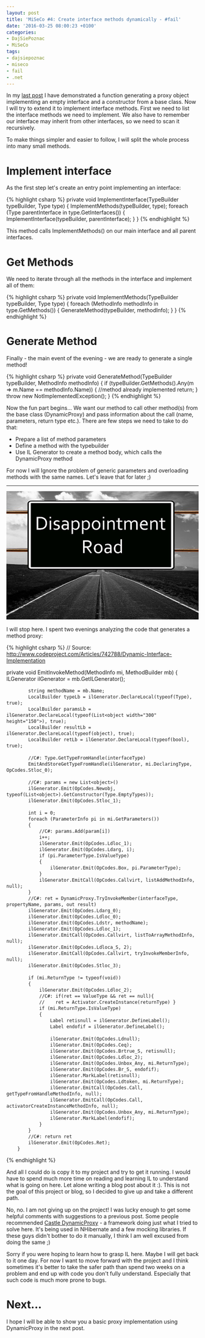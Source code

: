 ```yaml
---
layout: post
title: 'MiSeCo #4: Create interface methods dynamically - #fail'
date: '2016-03-25 08:00:23 +0100'
categories:
- DajSiePoznac
- MiSeCo
tags:
- dajsiepoznac
- miseco
- fail
- .net
---
```

In my [last post](/2016/03/22/create-types-dynamically-in-net) I have demonstrated a function generating a proxy object implementing an empty interface and a constructor from a base class. Now I will try to extend it to implement interface methods. First we need to list the interface methods we need to implement. We also have to remember our interface may inherit from other interfaces, so we need to scan it recursively.

To make things simpler and easier to follow, I will split the whole process into many small methods.

# Implement interface
As the first step let's create an entry point implementing an interface:

{% highlight csharp %}
private void ImplementInterface(TypeBuilder typeBuilder, Type type)
{
    ImplementMethods(typeBuilder, type);
    foreach (Type parentInterface in type.GetInterfaces())
    {
        ImplementInterface(typeBuilder, parentInterface);
    }
}
{% endhighlight %}

This method calls ImplementMethods() on our main interface and all parent interfaces.

# Get Methods
We need to iterate through all the methods in the interface and implement all of them:

{% highlight csharp %}
private void ImplementMethods(TypeBuilder typeBuilder, Type type)
{
    foreach (MethodInfo methodInfo in type.GetMethods())
    {
        GenerateMethod(typeBuilder, methodInfo);
    }
}
{% endhighlight %}


# Generate Method
Finally - the main event of the evening - we are ready to generate a single method!

{% highlight csharp %}
private void GenerateMethod(TypeBuilder typeBuilder, MethodInfo methodInfo)
{
    if (typeBuilder.GetMethods().Any(m => m.Name == methodInfo.Name))
    {
			//method already implemented
			return;
	}
	throw new NotImplementedException();
}
{% endhighlight %}

Now the fun part begins... We want our method to call other method(s) from the base class (DynamicProxy) and pass information about the call (name, parameters, return type etc.). There are few steps we need to take to do that:

* Prepare a list of method parameters
* Define a method with the typebuilder
* Use IL Generator to create a method body, which calls the DynamicProxy method

For now I will Ignore the problem of generic parameters and overloading methods with the same names. Let's leave that for later ;)

---

![traffic sign](/images/posts/2016-03-25-create-interface-methods-dynamically-fail/traffic_sign.jpg)

I will stop here. I spent two evenings analyzing the code that generates a method proxy:

{% highlight csharp %}
// Source: http://www.codeproject.com/Articles/742788/Dynamic-Interface-Implementation

private void EmitInvokeMethod(MethodInfo mi, MethodBuilder mb)
        {
            ILGenerator ilGenerator = mb.GetILGenerator();

            string methodName = mb.Name;
            LocalBuilder typeLb = ilGenerator.DeclareLocal(typeof(Type), true);
            LocalBuilder paramsLb = ilGenerator.DeclareLocal(typeof(List<object width="300" height="150">), true);
            LocalBuilder resultLb = ilGenerator.DeclareLocal(typeof(object), true);
            LocalBuilder retLb = ilGenerator.DeclareLocal(typeof(bool), true);

            //C#: Type.GetTypeFromHandle(interfaceType)
            EmitAndStoreGetTypeFromHandle(ilGenerator, mi.DeclaringType, OpCodes.Stloc_0);

            //C#: params = new List<object>()
            ilGenerator.Emit(OpCodes.Newobj, typeof(List<object>).GetConstructor(Type.EmptyTypes));
            ilGenerator.Emit(OpCodes.Stloc_1);

            int i = 0;
            foreach (ParameterInfo pi in mi.GetParameters())
            {
                //C#: params.Add(param[i])
                i++;
                ilGenerator.Emit(OpCodes.Ldloc_1);
                ilGenerator.Emit(OpCodes.Ldarg, i);
                if (pi.ParameterType.IsValueType)
                {
                    ilGenerator.Emit(OpCodes.Box, pi.ParameterType);
                }
                ilGenerator.EmitCall(OpCodes.Callvirt, listAddMethodInfo, null);
            }
            //C#: ret = DynamicProxy.TryInvokeMember(interfaceType, propertyName, params, out result)
            ilGenerator.Emit(OpCodes.Ldarg_0);
            ilGenerator.Emit(OpCodes.Ldloc_0);
            ilGenerator.Emit(OpCodes.Ldstr, methodName);
            ilGenerator.Emit(OpCodes.Ldloc_1);
            ilGenerator.EmitCall(OpCodes.Callvirt, listToArrayMethodInfo, null);
            ilGenerator.Emit(OpCodes.Ldloca_S, 2);
            ilGenerator.EmitCall(OpCodes.Callvirt, tryInvokeMemberInfo, null);
            ilGenerator.Emit(OpCodes.Stloc_3);

            if (mi.ReturnType != typeof(void))
            {
                ilGenerator.Emit(OpCodes.Ldloc_2);
                //C#: if(ret == ValueType && ret == null){
                //    ret = Activator.CreateInstance(returnType) }
                if (mi.ReturnType.IsValueType)
                {
                    Label retisnull = ilGenerator.DefineLabel();
                    Label endofif = ilGenerator.DefineLabel();

                    ilGenerator.Emit(OpCodes.Ldnull);
                    ilGenerator.Emit(OpCodes.Ceq);
                    ilGenerator.Emit(OpCodes.Brtrue_S, retisnull);
                    ilGenerator.Emit(OpCodes.Ldloc_2);
                    ilGenerator.Emit(OpCodes.Unbox_Any, mi.ReturnType);
                    ilGenerator.Emit(OpCodes.Br_S, endofif);
                    ilGenerator.MarkLabel(retisnull);
                    ilGenerator.Emit(OpCodes.Ldtoken, mi.ReturnType);
                    ilGenerator.EmitCall(OpCodes.Call, getTypeFromHandleMethodInfo, null);
                    ilGenerator.EmitCall(OpCodes.Call, activatorCreateInstanceMethodInfo, null);
                    ilGenerator.Emit(OpCodes.Unbox_Any, mi.ReturnType);
                    ilGenerator.MarkLabel(endofif);
                }
            }
            //C#: return ret
            ilGenerator.Emit(OpCodes.Ret);
        }


{% endhighlight %}


And all I could do is copy it to my project and try to get it running. I would have to spend much more time on reading and learning IL to understand what is going on here. Let alone writing&nbsp;a blog post about it :). This is not the goal of this project or blog, so I decided to give up and take a different path.

No, no. I am not giving up on the project! I was lucky enough to get some helpful comments with suggestions to a previous post. Some people recommended [Castle DynamicProxy](http://www.castleproject.org/projects/dynamicproxy/) - a framework doing just what I tried to solve here. It's being used in NHibernate and a few mocking libraries. If these guys didn't bother to do it manually, I think I am well excused from doing the same ;)

Sorry if you were hoping to learn how to grasp IL here. Maybe I will get back to it one day. For now I want to move forward with the project and I think sometimes it's better to take the safer path than spend two weeks on a problem and end up with code you don't fully understand. Especially that such code is much more prone to bugs.

# Next...

I hope I will be able to show you a basic proxy implementation using DynamicProxy in the next post. 